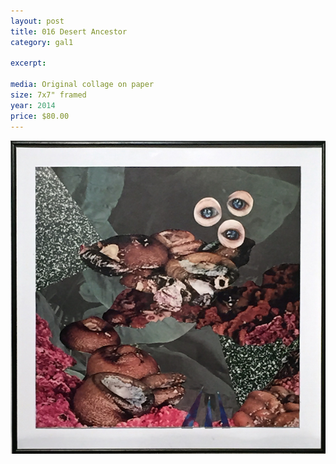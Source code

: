 ```yaml
---
layout: post
title: 016 Desert Ancestor
category: gal1

excerpt: 

media: Original collage on paper
size: 7x7" framed 
year: 2014
price: $80.00
---
```


<img src="img/gal/016.jpg" />
